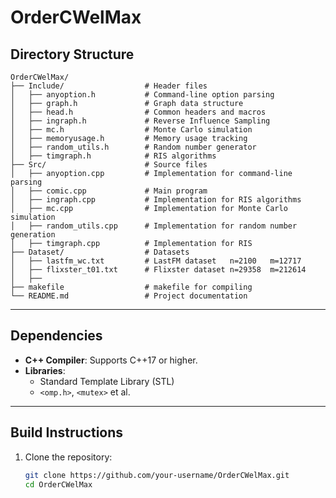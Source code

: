 # OrderCWelMax

## **Directory Structure**
```
OrderCWelMax/
├── Include/                  # Header files
│   ├── anyoption.h           # Command-line option parsing
│   ├── graph.h               # Graph data structure
│   ├── head.h                # Common headers and macros
│   ├── ingraph.h             # Reverse Influence Sampling
│   ├── mc.h                  # Monte Carlo simulation
│   ├── memoryusage.h         # Memory usage tracking
│   ├── random_utils.h        # Random number generator
│   ├── timgraph.h            # RIS algorithms
├── Src/                      # Source files
│   ├── anyoption.cpp         # Implementation for command-line parsing
│   ├── comic.cpp             # Main program
│   ├── ingraph.cpp           # Implementation for RIS algorithms
│   ├── mc.cpp                # Implementation for Monte Carlo simulation
│   ├── random_utils.cpp      # Implementation for random number generation
│   ├── timgraph.cpp          # Implementation for RIS 
├── Dataset/                  # Datasets         
│   ├── lastfm_wc.txt         # LastFM dataset   n=2100   m=12717
│   ├── flixster_t01.txt      # Flixster dataset n=29358  m=212614
│   ├── 
├── makefile                  # makefile for compiling
└── README.md                 # Project documentation
```
---

## **Dependencies**
- **C++ Compiler**: Supports C++17 or higher.
- **Libraries**:
  - Standard Template Library (STL)
  - `<omp.h>`, `<mutex>` et al.

---

## **Build Instructions**
1. Clone the repository:
   ```bash
   git clone https://github.com/your-username/OrderCWelMax.git
   cd OrderCWelMax
